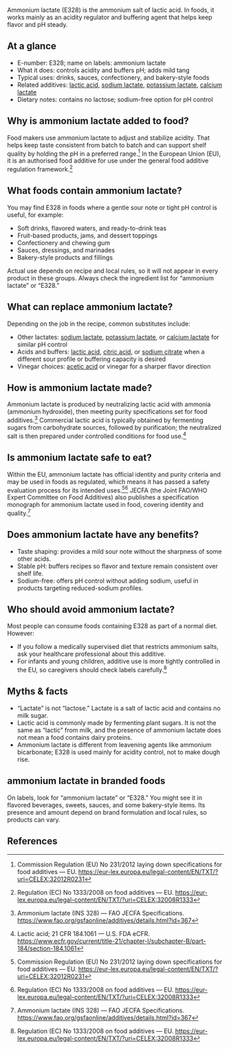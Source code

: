 Ammonium lactate (E328) is the ammonium salt of lactic acid. In foods, it works mainly as an acidity regulator and buffering agent that helps keep flavor and pH steady.

<!--more-->

## At a glance
- E-number: E328; name on labels: ammonium lactate
- What it does: controls acidity and buffers pH; adds mild tang
- Typical uses: drinks, sauces, confectionery, and bakery-style foods
- Related additives: [lactic acid](/e270-lactic-acid), [sodium lactate](/e325-sodium-lactate), [potassium lactate](/e326-potassium-lactate), [calcium lactate](/e327-calcium-lactate)
- Dietary notes: contains no lactose; sodium-free option for pH control

## Why is ammonium lactate added to food?
Food makers use ammonium lactate to adjust and stabilize acidity. That helps keep taste consistent from batch to batch and can support shelf quality by holding the pH in a preferred range.[^1] In the European Union (EU), it is an authorised food additive for use under the general food additive regulation framework.[^2]

## What foods contain ammonium lactate?
You may find E328 in foods where a gentle sour note or tight pH control is useful, for example:
- Soft drinks, flavored waters, and ready-to-drink teas
- Fruit-based products, jams, and dessert toppings
- Confectionery and chewing gum
- Sauces, dressings, and marinades
- Bakery-style products and fillings

Actual use depends on recipe and local rules, so it will not appear in every product in these groups. Always check the ingredient list for “ammonium lactate” or “E328.”

## What can replace ammonium lactate?
Depending on the job in the recipe, common substitutes include:
- Other lactates: [sodium lactate](/e325-sodium-lactate), [potassium lactate](/e326-potassium-lactate), or [calcium lactate](/e327-calcium-lactate) for similar pH control
- Acids and buffers: [lactic acid](/e270-lactic-acid), [citric acid](/e330-citric-acid), or [sodium citrate](/e331-sodium-citrates) when a different sour profile or buffering capacity is desired
- Vinegar choices: [acetic acid](/e260-acetic-acid) or vinegar for a sharper flavor direction

## How is ammonium lactate made?
Ammonium lactate is produced by neutralizing lactic acid with ammonia (ammonium hydroxide), then meeting purity specifications set for food additives.[^3] Commercial lactic acid is typically obtained by fermenting sugars from carbohydrate sources, followed by purification; the neutralized salt is then prepared under controlled conditions for food use.[^4]

## Is ammonium lactate safe to eat?
Within the EU, ammonium lactate has official identity and purity criteria and may be used in foods as regulated, which means it has passed a safety evaluation process for its intended uses.[^1][^2] JECFA (the Joint FAO/WHO Expert Committee on Food Additives) also publishes a specification monograph for ammonium lactate used in food, covering identity and quality.[^3]

## Does ammonium lactate have any benefits?
- Taste shaping: provides a mild sour note without the sharpness of some other acids.
- Stable pH: buffers recipes so flavor and texture remain consistent over shelf life.
- Sodium-free: offers pH control without adding sodium, useful in products targeting reduced-sodium profiles.

## Who should avoid ammonium lactate?
Most people can consume foods containing E328 as part of a normal diet. However:
- If you follow a medically supervised diet that restricts ammonium salts, ask your healthcare professional about this additive.
- For infants and young children, additive use is more tightly controlled in the EU, so caregivers should check labels carefully.[^2]

## Myths & facts
- “Lactate” is not “lactose.” Lactate is a salt of lactic acid and contains no milk sugar.
- Lactic acid is commonly made by fermenting plant sugars. It is not the same as “lactic” from milk, and the presence of ammonium lactate does not mean a food contains dairy proteins.
- Ammonium lactate is different from leavening agents like ammonium bicarbonate; E328 is used mainly for acidity control, not to make dough rise.

## ammonium lactate in branded foods
On labels, look for “ammonium lactate” or “E328.” You might see it in flavored beverages, sweets, sauces, and some bakery-style items. Its presence and amount depend on brand formulation and local rules, so products can vary.

## References
[^1]: Commission Regulation (EU) No 231/2012 laying down specifications for food additives — EU. https://eur-lex.europa.eu/legal-content/EN/TXT/?uri=CELEX:32012R0231
[^2]: Regulation (EC) No 1333/2008 on food additives — EU. https://eur-lex.europa.eu/legal-content/EN/TXT/?uri=CELEX:32008R1333
[^3]: Ammonium lactate (INS 328) — FAO JECFA Specifications. https://www.fao.org/gsfaonline/additives/details.html?id=367
[^4]: Lactic acid; 21 CFR 184.1061 — U.S. FDA eCFR. https://www.ecfr.gov/current/title-21/chapter-I/subchapter-B/part-184/section-184.1061
